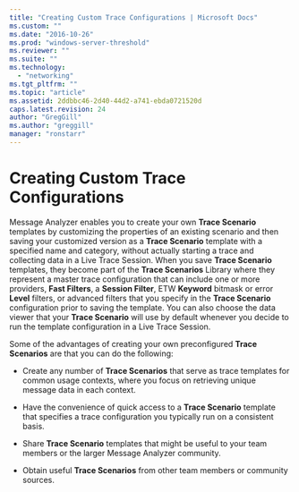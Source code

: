 ```yaml
---
title: "Creating Custom Trace Configurations | Microsoft Docs"
ms.custom: ""
ms.date: "2016-10-26"
ms.prod: "windows-server-threshold"
ms.reviewer: ""
ms.suite: ""
ms.technology: 
  - "networking"
ms.tgt_pltfrm: ""
ms.topic: "article"
ms.assetid: 2ddbbc46-2d40-44d2-a741-ebda0721520d
caps.latest.revision: 24
author: "GregGill"
ms.author: "greggill"
manager: "ronstarr"
---
```

# Creating Custom Trace Configurations
Message Analyzer enables you to create your own **Trace Scenario** templates by customizing the properties of an existing scenario and then saving your customized version as a **Trace Scenario** template with a specified name and category, without actually starting a trace and collecting data in a Live Trace Session. When you save **Trace Scenario** templates, they become part of the **Trace Scenarios** Library where they represent a master trace configuration that can include one or more providers, **Fast Filters**, a **Session Filter**, ETW **Keyword** bitmask or error **Level** filters, or advanced filters that you specify in the **Trace Scenario** configuration prior to saving the template. You can also choose the data viewer that your **Trace Scenario** will use by default whenever you decide to run the template configuration in a Live Trace Session.  
  
 Some of the advantages of creating your own preconfigured **Trace Scenarios** are that you can do the following:  
  
-   Create any number of **Trace Scenarios** that serve as trace templates for common usage contexts, where you focus on retrieving unique message data in each context.  
  
-   Have the convenience of quick access to a **Trace Scenario** template that specifies a trace configuration you typically run on a consistent basis.  
  
-   Share **Trace Scenario** templates that might be useful to your team members or the larger Message Analyzer community.  
  
-   Obtain useful **Trace Scenarios** from other team members or community sources.